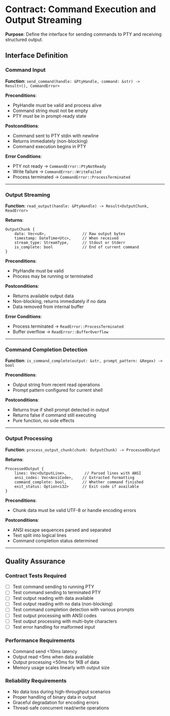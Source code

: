 # Contract: Command Execution and Output Streaming

**Purpose**: Define the interface for sending commands to PTY and receiving structured output.

## Interface Definition

### Command Input
**Function**: `send_command(handle: &PtyHandle, command: &str) -> Result<(), CommandError>`

**Preconditions**:
- PtyHandle must be valid and process alive
- Command string must not be empty
- PTY must be in prompt-ready state

**Postconditions**:
- Command sent to PTY stdin with newline
- Returns immediately (non-blocking)
- Command execution begins in PTY

**Error Conditions**:
- PTY not ready → `CommandError::PtyNotReady`
- Write failure → `CommandError::WriteFailed`
- Process terminated → `CommandError::ProcessTerminated`

---

### Output Streaming
**Function**: `read_output(handle: &PtyHandle) -> Result<OutputChunk, ReadError>`

**Returns**:
```
OutputChunk {
    data: Vec<u8>,                // Raw output bytes
    timestamp: DateTime<Utc>,     // When received
    stream_type: StreamType,      // Stdout or Stderr
    is_complete: bool             // End of current command
}
```

**Preconditions**:
- PtyHandle must be valid
- Process may be running or terminated

**Postconditions**:
- Returns available output data
- Non-blocking, returns immediately if no data
- Data removed from internal buffer

**Error Conditions**:
- Process terminated → `ReadError::ProcessTerminated`
- Buffer overflow → `ReadError::BufferOverflow`

---

### Command Completion Detection
**Function**: `is_command_complete(output: &str, prompt_pattern: &Regex) -> bool`

**Preconditions**:
- Output string from recent read operations
- Prompt pattern configured for current shell

**Postconditions**:
- Returns true if shell prompt detected in output
- Returns false if command still executing
- Pure function, no side effects

---

### Output Processing
**Function**: `process_output_chunk(chunk: OutputChunk) -> ProcessedOutput`

**Returns**:
```
ProcessedOutput {
    lines: Vec<OutputLine>,        // Parsed lines with ANSI
    ansi_codes: Vec<AnsiCode>,    // Extracted formatting
    command_complete: bool,       // Whether command finished
    exit_status: Option<i32>      // Exit code if available
}
```

**Preconditions**:
- Chunk data must be valid UTF-8 or handle encoding errors

**Postconditions**:
- ANSI escape sequences parsed and separated
- Text split into logical lines
- Command completion status determined

---

## Quality Assurance

### Contract Tests Required
- [ ] Test command sending to running PTY
- [ ] Test command sending to terminated PTY
- [ ] Test output reading with data available
- [ ] Test output reading with no data (non-blocking)
- [ ] Test command completion detection with various prompts
- [ ] Test output processing with ANSI codes
- [ ] Test output processing with multi-byte characters
- [ ] Test error handling for malformed input

### Performance Requirements
- Command send <10ms latency
- Output read <5ms when data available
- Output processing <50ms for 1KB of data
- Memory usage scales linearly with output size

### Reliability Requirements
- No data loss during high-throughput scenarios
- Proper handling of binary data in output
- Graceful degradation for encoding errors
- Thread-safe concurrent read/write operations
